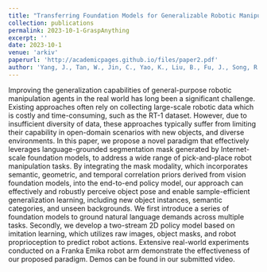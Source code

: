 ```yaml
---
title: "Transferring Foundation Models for Generalizable Robotic Manipulation"
collection: publications
permalink: 2023-10-1-GraspAnything
excerpt: ''
date: 2023-10-1
venue: 'arkiv'
paperurl: 'http://academicpages.github.io/files/paper2.pdf'
author: 'Yang, J., Tan, W., Jin, C., Yao, K., Liu, B., Fu, J., Song, R., & Wang, L.'
---
```

Improving the generalization capabilities of general-purpose robotic manipulation agents in the real world has long been a significant challenge. Existing approaches often rely on collecting large-scale robotic data which is costly and time-consuming, such as the RT-1 dataset. However, due to insufficient diversity of data, these approaches typically suffer from limiting their capability in open-domain scenarios with new objects, and diverse environments. In this paper, we propose a novel paradigm that effectively leverages language-grounded segmentation mask generated by Internet-scale foundation models, to address a wide range of pick-and-place robot manipulation tasks. By integrating the mask modality, which incorporates semantic, geometric, and temporal correlation priors derived from vision foundation models, into the end-to-end policy model, our approach can effectively and robustly perceive object pose and enable sample-efficient generalization learning, including new object instances, semantic categories, and unseen backgrounds. We first introduce a series of foundation models to ground natural language demands across multiple tasks. Secondly, we develop a two-stream 2D policy model based on imitation learning, which utilizes raw images, object masks, and robot proprioception to predict robot actions. Extensive real-world experiments conducted on a Franka Emika robot arm demonstrate the effectiveness of our proposed paradigm. Demos can be found in our submitted video.
